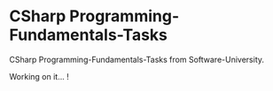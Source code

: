# CSharp Programming-Fundamentals-Tasks
CSharp Programming-Fundamentals-Tasks from Software-University. 

Working on it... !
